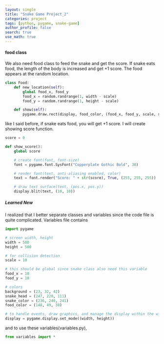 ```yaml
---
layout: single
title: "Snake Game Project_2"
categories: project
tags: [python, pygame, snake-game]
author_profile: false
search: true
use_math: true
---
```


#### food class

We also need food class to feed the snake and get the score. If snake eats food, the length of the body is increased and get +1 score. The food appears at the random location.

```python
class Food:
    def new_location(self):
        global food_x, food_y
        food_x = random.randrange(1, width - scale)
        food_y = random.randrange(1, height - scale)

    def show(self):
        pygame.draw.rect(display, food_color, (food_x, food_y, scale, scale))

```

like I said before, if snake eats food, you will get +1 score. I will create showing score function.

```python
score = 0

def show_score():
    global score

    # create font(font, font-size)
    font = pygame.font.SysFont("Copperplate Gothic Bold", 30)

    # render font(text, anti-aliasing enabled, color)
    text = font.render("Score: " + str(score), True, (255, 255, 255))

    # draw text surface(text, (pos.x, pos.y))
    display.blit(text, (10, 10))

```

##### Learned New

I realized that I better separate classes and variables since the code file is quite complicated.
Variables file contains

```python
import pygame

# screen width, height
width = 500
height = 500

# for collision detection
scale = 10

# this should be global since snake class also need this variable
food_x = 10
food_y = 10

# colors
background = (23, 32, 42)
snake_head = (247, 220, 111)
snake_color = (236, 240, 241)
food_color = (148, 49, 38)

# to handle events, draw graphics, and manage the display within the window.
display = pygame.display.set_mode((width, height))
```

and to use these variables(variables.py),

```python
from variables import *
```
